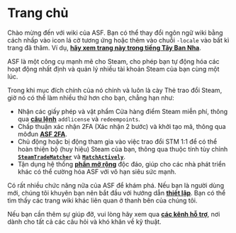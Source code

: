 # Trang chủ

Chào mừng đến với wiki của ASF. Bạn có thể thay đổi ngôn ngữ wiki bằng cách nhấp vào icon lá cờ tương ứng hoặc thêm vào chuỗi `-locale` vào bất kì trang đã thăm. Ví dụ, **[hãy xem trang này trong tiếng Tây Ban Nha](https://github.com/JustArchiNET/ArchiSteamFarm/wiki/Home-es-ES)**.

ASF là một công cụ mạnh mẽ cho Steam, cho phép bạn tự động hóa các hoạt động nhất định và quản lý nhiều tài khoản Steam của bạn cùng một lúc.

Trong khi mục đích chính của nó chính và luôn là cày Thẻ trao đổi Steam, giờ nó có thể làm nhiều thứ hơn cho bạn, chẳng hạn như:
- Nhận các giấy phép và vật phẩm Cửa hàng điểm Steam miễn phí, thông qua **[câu lệnh](https://github.com/JustArchiNET/ArchiSteamFarm/wiki/Commands)** `addlicense` và `redeempoints`.
- Chấp thuận xác nhận 2FA (Xác nhận 2 bước) và khởi tạo mã, thông qua môđun **[ASF 2FA](https://github.com/JustArchiNET/ArchiSteamFarm/wiki/Two-factor-authentication)**.
- Chủ động hoặc bị động tham gia vào việc trao đổi STM 1:1 để có thể hoàn thiện bộ (huy hiệu) Steam của bạn, thông qua thuộc tính tùy chỉnh **[`SteamTradeMatcher`](https://github.com/JustArchiNET/ArchiSteamFarm/wiki/Configuration#tradingpreferences)** và **[`MatchActively`](https://github.com/JustArchiNET/ArchiSteamFarm/wiki/Configuration#tradingpreferences)**.
- Tận dụng hệ thống **[phần mở rộng](https://github.com/JustArchiNET/ArchiSteamFarm/wiki/Plugins)** độc đáo, giúp cho các nhà phát triển khác có thể cường hóa ASF với vô hạn siêu sức mạnh.

Có rất nhiều chức năng nữa của ASF để khám phá. Nếu bạn là người dùng mới, chúng tôi khuyên bạn nên bắt đầu với hướng dẫn **[thiết lập](https://github.com/JustArchiNET/ArchiSteamFarm/wiki/Setting-up)**. Bạn có thể tìm thấy các trang wiki khác liên quan ở thanh bên của chúng tôi.

Nếu bạn cần thêm sự giúp đỡ, vui lòng hãy xem qua **[các kênh hỗ trợ](https://github.com/JustArchiNET/ArchiSteamFarm/blob/main/.github/SUPPORT.md)**, nơi dành cho tất cả các câu hỏi và khó khăn về kỹ thuật.